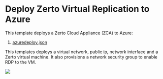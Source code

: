# Deploy Zerto Virtual Replication to Azure

This template deploys a Zerto Cloud Appliance (ZCA) to Azure:

1. [azuredeploy.json](./azuredeploy.json)

This templates deploys a virtual network, public ip, network interface and a Zerto virtual machine. It also provisions a network security group to enable RDP to the VM.

<a href="https://portal.azure.com/#create/Microsoft.Template/uri/https%3A%2F%2Fraw.githubusercontent.com%2Fnavalev%2FARM_Templates%2Fmaster%2FZerto%2Fazuredeploy.json" target="_blank">
    <img src="http://azuredeploy.net/deploybutton.png"/>
</a>
